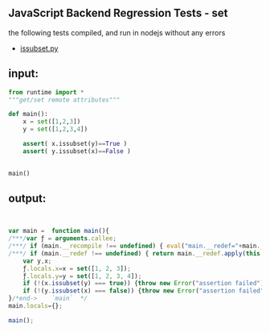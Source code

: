 JavaScript Backend Regression Tests - set
-----------------------------
the following tests compiled, and run in nodejs without any errors
* [issubset.py](set/issubset.py)

input:
------
```python
from runtime import *
"""get/set remote attributes"""

def main():
	x = set([1,2,3])
	y = set([1,2,3,4])

	assert( x.issubset(y)==True )
	assert( y.issubset(x)==False )

	
main()
```
output:
------
```javascript


var main =  function main(){
/***/var ƒ = arguments.callee;
/***/ if (main.__recompile !== undefined) { eval("main.__redef="+main.__recompile); main.__recompile=undefined; };
/***/ if (main.__redef !== undefined) { return main.__redef.apply(this,arguments); };
	var y,x;
	ƒ.locals.x=x = set([1, 2, 3]);
	ƒ.locals.y=y = set([1, 2, 3, 4]);
	if (!(x.issubset(y) === true)) {throw new Error("assertion failed"); }
	if (!(y.issubset(x) === false)) {throw new Error("assertion failed"); }
}/*end->	`main`	*/
main.locals={};

main();
```